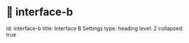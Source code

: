   # 🫧 interface-b

id: interface-b
title: Interface B Settings
type: heading
level: 2
collapsed: true